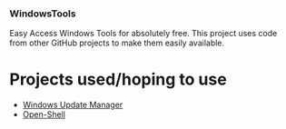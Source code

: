 ### WindowsTools
Easy Access Windows Tools for absolutely free. This project uses code from other GitHub projects to make them easily available.

# Projects used/hoping to use

- [Windows Update Manager](https://github.com/DavidXanatos/wumgr)
- [Open-Shell](https://github.com/Open-Shell/Open-Shell-Menu)
